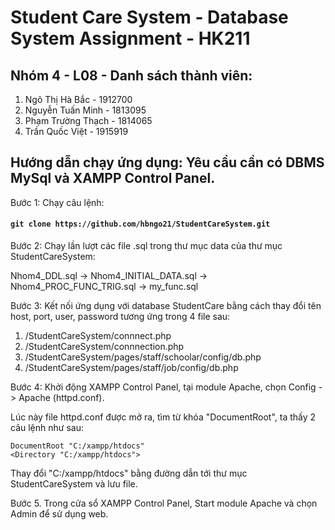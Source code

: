 # Student Care System - Database System Assignment - HK211
## Nhóm 4 - L08 - Danh sách thành viên:
1. Ngô Thị Hà Bắc - 1912700
2. Nguyễn Tuấn Minh - 1813095
3. Phạm Trường Thạch - 1814065
4. Trần Quốc Việt - 1915919

## Hướng dẫn chạy ứng dụng: Yêu cầu cần có DBMS MySql và XAMPP Control Panel.
Bước 1: Chạy câu lệnh:
#### `git clone https://github.com/hbngo21/StudentCareSystem.git`
Bước 2: Chạy lần lượt các file .sql trong thư mục data của thư mục StudentCareSystem: 

Nhom4_DDL.sql -> Nhom4_INITIAL_DATA.sql -> Nhom4_PROC_FUNC_TRIG.sql -> my_func.sql

Bước 3: Kết nối ứng dụng với database StudentCare bằng cách thay đổi tên host, port, user, password tương ứng trong 4 file sau:
  1. /StudentCareSystem/connnect.php
  2. /StudentCareSystem/connnection.php
  3. /StudentCareSystem/pages/staff/schoolar/config/db.php
  4. /StudentCareSystem/pages/staff/job/config/db.php

Bước 4: Khởi động XAMPP Control Panel, tại module Apache, chọn Config -> Apache (httpd.conf).

Lúc này file httpd.conf được mở ra, tìm từ khóa "DocumentRoot", ta thấy 2 câu lệnh như sau: 

`DocumentRoot "C:/xampp/htdocs"`<br/>
`<Directory "C:/xampp/htdocs">`

Thay đổi "C:/xampp/htdocs" bằng đường dẫn tới thư mục StudentCareSystem và lưu file.

Bước 5. Trong cửa sổ XAMPP Control Panel, Start module Apache và chọn Admin để sử dụng web.




